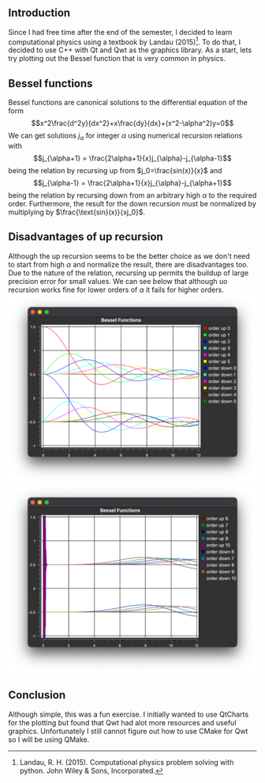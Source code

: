 ## Introduction
Since I had free time after the end of the semester, I decided to learn computational physics using a textbook by Landau (2015)[^1]. To do that, I decided to use C++ with Qt and Qwt as the graphics library. As a start, lets try plotting out the Bessel function that is very common in physics.

[^1]: Landau, R. H. (2015). Computational physics problem solving with python. John Wiley & Sons, Incorporated. 

## Bessel functions
Bessel functions are canonical solutions to the differential equation of the form 
$$x^2\frac{d^2y}{dx^2}+x\frac{dy}{dx}+(x^2-\alpha^2)y=0$$
We can get solutions $j_{\alpha}$ for integer $\alpha$ using numerical recursion relations with 
$$j_{\alpha+1} = \frac{2\alpha+1}{x}j_{\alpha}-j_{\alpha-1}$$
being the relation by recursing up from $j_0=\frac{sin(x)}{x}$ and
$$j_{\alpha-1} = \frac{2\alpha+1}{x}j_{\alpha}-j_{\alpha+1}$$
being the relation by recursing down from an arbitrary high $\alpha$ to the required order. Furthermore, the result for the down recursion must be normalized by multiplying by $\frac{\text{sin}(x)}{xj_0}$. 

## Disadvantages of up recursion
Although the up recursion seems to be the better choice as we don't need to start from high $\alpha$ and normalize the result, there are disadvantages too. Due to the nature of the relation, recursing up permits the buildup of large precision error for small values. We can see below that although uo recursion works fine for lower orders of $\alpha$ it fails for higher orders.
![image](Images/BesselClean.png)
![image](Images/BesselNoisy.png)

## Conclusion
Although simple, this was a fun exercise. I initially wanted to use QtCharts for the plotting but found that Qwt had alot more resources and useful graphics. Unfortunately I still cannot figure out how to use CMake for Qwt so I will be using QMake.

